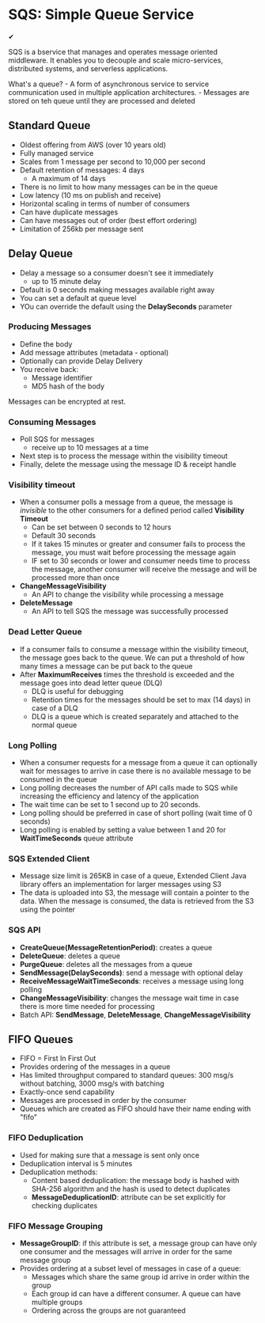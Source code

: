 # SQS: Simple Queue Service

✔

SQS is a bservice that manages and operates message oriented middleware. It enables you to decouple and scale micro-services, distributed systems, and serverless applications.

What's a queue?
    - A form of asynchronous service to service communication used in multiple application architectures.
    - Messages are stored on teh queue until they are processed and deleted

## Standard Queue

- Oldest offering from AWS (over 10 years old)
- Fully managed service
- Scales from 1 message per second to 10,000 per second
- Default retention of messages: 4 days
    - A maximum of 14 days
- There is no limit to how many messages can be in the queue
- Low latency (10 ms on publish and receive)
- Horizontal scaling in terms of number of consumers
- Can have duplicate messages
- Can have messages out of order (best effort ordering)
- Limitation of 256kb per message sent

## Delay Queue

- Delay a message so a consumer doesn't see it immediately
    - up to 15 minute delay
- Default is 0 seconds making messages available right away
- You can set a default at queue level
- YOu can override the default using the **DelaySeconds** parameter

### Producing Messages

- Define the body
- Add message attributes (metadata - optional)
- Optionally can provide Delay Delivery
- You receive back:
    - Message identifier
    - MD5 hash of the body

Messages can be encrypted at rest.

### Consuming Messages

- Poll SQS for messages
    - receive up to 10 messages at a time
- Next step is to process the message within the visibility timeout
- Finally, delete the message using the message ID & receipt handle

### Visibility timeout

- When a consumer polls a message from a queue, the message is *invisible* to the other consumers for a defined period called **Visibility Timeout**
    - Can be set between 0 seconds to 12 hours
    - Default 30 seconds
    - If it takes 15 minutes or greater and consumer fails to process the message, you must wait before processing the message again
    - IF set to 30 seconds or lower and consumer needs time to process the message, another consumer will receive the message and will be processed more than once
- **ChangeMessageVisibility**
    - An API to change the visibility while processing a message
- **DeleteMessage**
    - An API to tell SQS the message was successfully processed

### Dead Letter Queue

- If a consumer fails to consume a message within the visibility timeout, the message goes back to the queue. We can put a threshold of how many times a message can be put back to the queue
- After **MaximumReceives** times the threshold is exceeded and the message goes into dead letter queue (DLQ)
    - DLQ is useful for debugging
    - Retention times for the messages should be set to max (14 days) in case of a DLQ
    - DLQ is a queue which is created separately and attached to the normal queue

### Long Polling

- When a consumer requests for a message from a queue it can optionally wait for messages to arrive in case there is no available message to be consumed in the queue
- Long polling decreases the number of API calls made to SQS while increasing the efficiency and latency of the application
- The wait time can be set to 1 second up to 20 seconds.
- Long polling should be preferred in case of short polling (wait time of 0 seconds)
- Long polling is enabled by setting a value between 1 and 20 for **WaitTimeSeconds** queue attribute

### SQS Extended Client

- Message size limit is 265KB in case of a queue, Extended Client Java library offers an implementation for larger messages using S3
- The data is uploaded into S3, the message will contain a pointer to the data. When the message is consumed, the data is retrieved from the S3 using the pointer

### SQS API

- **CreateQueue(MessageRetentionPeriod)**: creates a queue
- **DeleteQueue**: deletes a queue
- **PurgeQueue**: deletes all the messages from a queue
- **SendMessage(DelaySeconds)**: send a message with optional delay
- **ReceiveMessageWaitTimeSeconds**: receives a message using long polling
- **ChangeMessageVisibility**: changes the message wait time in case there is more time needed for processing
- Batch API: **SendMessage**, **DeleteMessage**, **ChangeMessageVisibility**

## FIFO Queues

- FIFO = First In First Out
- Provides ordering of the messages in a queue
- Has limited throughput compared to standard queues: 300 msg/s without batching, 3000 msg/s with batching
- Exactly-once send capability
- Messages are processed in order by the consumer
- Queues which are created as FIFO should have their name ending with "fifo"

### FIFO Deduplication

- Used for making sure that a message is sent only once
- Deduplication interval is 5 minutes
- Deduplication methods:
    - Content based deduplication: the message body is hashed with SHA-256 algorithm and the hash is used to detect duplicates
    - **MessageDeduplicationID**: attribute can be set explicitly for checking duplicates

### FIFO Message Grouping

- **MessageGroupID**: if this attribute is set, a message group can have only one consumer and the messages will arrive in order for the same message group
- Provides ordering at a subset level of messages in case of a queue:
    - Messages which share the same group id arrive in order within the group
    - Each group id can have a different consumer. A queue can have multiple groups
    - Ordering across the groups are not guaranteed

